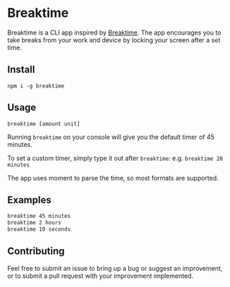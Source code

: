 # Breaktime

Breaktime is a CLI app inspired by [Breaktime](http://breaktimeapp.com/). The app encourages you to take breaks from your work and device by locking your screen after a set time.

## Install

`npm i -g breaktime`

## Usage

`breaktime [amount unit]`

Running `breaktime` on your console will give you the default timer of 45 minutes.

To set a custom timer, simply type it out after `breaktime`: e.g. `breaktime 20 minutes`

The app uses moment to parse the time, so most formats are supported.

## Examples

```sh
breaktime 45 minutes
breaktime 2 hours
breaktime 10 seconds
```

## Contributing

Feel free to submit an issue to bring up a bug or suggest an improvement, or to submit a pull request with your improvement implemented.
